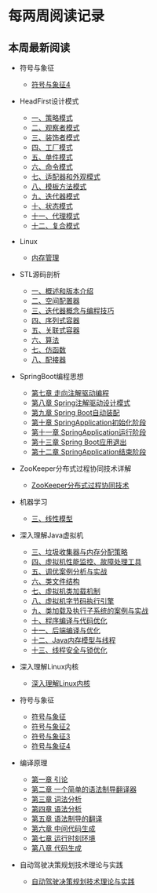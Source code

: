 # 每两周阅读记录

## 本周最新阅读

- 符号与象征
  - [符号与象征4](符号与象征/符号与象征4.md)

- HeadFirst设计模式
  - [一、策略模式](HeadFirst设计模式/一、策略模式.md)
  - [二、观察者模式](HeadFirst设计模式/二、观察者模式.md)
  - [三、装饰者模式](HeadFirst设计模式/三、装饰者模式.md)
  - [四、工厂模式](HeadFirst设计模式/四、工厂模式.md)
  - [五、单件模式](HeadFirst设计模式/五、单件模式.md)
  - [六、命令模式](HeadFirst设计模式/六、命令模式.md)
  - [七、适配器和外观模式](HeadFirst设计模式/七、适配器和外观模式.md)
  - [八、模板方法模式](HeadFirst设计模式/八、模板方法模式.md)
  - [九、迭代器模式](HeadFirst设计模式/九、迭代器模式.md)
  - [十、状态模式](HeadFirst设计模式/十、状态模式.md)
  - [十一、代理模式](HeadFirst设计模式/十一、代理模式.md)
  - [十二、复合模式](HeadFirst设计模式/十二、复合模式.md)

- Linux
  - [内存管理](Linux/内存管理.md)


- STL源码剖析
  - [一、概述和版本介绍](STL源码剖析/一、概述和版本介绍.md)
  - [二、空间配置器](STL源码剖析/二、空间配置器.md)
  - [三、迭代器概念与编程技巧](STL源码剖析/三、迭代器概念与编程技巧.md)
  - [四、序列式容器](STL源码剖析/四、序列式容器.md)
  - [五、关联式容器](STL源码剖析/五、关联式容器.md)
  - [六、算法](STL源码剖析/六、算法.md)
  - [七、仿函数](STL源码剖析/七、仿函数.md)
  - [八、配接器](STL源码剖析/八、配接器.md)

- SpringBoot编程思想
  - [第七章 走向注解驱动编程](SpringBoot编程思想/第七章走向注解驱动编程.md)
  - [第八章 Spring注解驱动设计模式](SpringBoot编程思想/第八章Spring注解驱动设计模式.md)
  - [第九章 Spring Boot自动装配](SpringBoot编程思想/第九章SpringBoot自动装配.md)
  - [第十章 SpringApplication初始化阶段](SpringBoot编程思想/第十章SpringApplication初始化阶段.md)
  - [第十一章 SpringApplication运行阶段](SpringBoot编程思想/第十一章SpringApplication运行阶段.md)
  - [第十三章 Spring Boot应用退出](SpringBoot编程思想/第十三章SpringBoot应用退出.md)
  - [第十二章 SpringApplication结束阶段](SpringBoot编程思想/第十二章SpringApplication结束阶段.md)

- ZooKeeper分布式过程协同技术详解
  - [ZooKeeper分布式过程协同技术](ZooKeeper分布式过程协同技术详解/ZooKeeper分布式过程协同技术.md)


- 机器学习
  - [三、线性模型](机器学习/三、线性模型.md)

- 深入理解Java虚拟机
  - [三、垃圾收集器与内存分配策略](深入理解Java虚拟机/三、垃圾收集器与内存分配策略.md)
  - [四、虚拟机性能监控、故障处理工具](深入理解Java虚拟机/四、虚拟机性能监控、故障处理工具.md)
  - [五、调优案例分析与实战](深入理解Java虚拟机/五、调优案例分析与实战.md)
  - [六、类文件结构](深入理解Java虚拟机/六、类文件结构.md)
  - [七、虚拟机类加载机制](深入理解Java虚拟机/七、虚拟机类加载机制.md)
  - [八、虚拟机字节码执行引擎](深入理解Java虚拟机/八、虚拟机字节码执行引擎.md)
  - [九、类加载及执行子系统的案例与实战](深入理解Java虚拟机/九、类加载及执行子系统的案例与实战.md)
  - [十、程序编译与代码优化](深入理解Java虚拟机/十、程序编译与代码优化.md)
  - [十一、后端编译与优化](深入理解Java虚拟机/十一、后端编译与优化.md)
  - [十二、Java内存模型与线程](深入理解Java虚拟机/十二、Java内存模型与线程.md)
  - [十三、线程安全与锁优化](深入理解Java虚拟机/十三、线程安全与锁优化.md)

- 深入理解Linux内核
  - [深入理解Linux内核](深入理解Linux内核/深入理解Linux内核.md)

- 符号与象征
  - [符号与象征](符号与象征/符号与象征.md)
  - [符号与象征2](符号与象征/符号与象征2.md)
  - [符号与象征3](符号与象征/符号与象征3.md)
  - [符号与象征4](符号与象征/符号与象征4.md)
  
- 编译原理
  - [第一章 引论](编译原理/第一章引论.md)
  - [第二章 一个简单的语法制导翻译器](编译原理/第二章一个简单的语法制导翻译器.md)
  - [第三章 词法分析](编译原理/第三章词法分析.md)
  - [第四章 语法分析](编译原理/第四章语法分析.md)
  - [第五章 语法制导的翻译](编译原理/第五章语法制导的翻译.md)
  - [第六章 中间代码生成](编译原理/第六章中间代码生成.md)
  - [第七章 运行时刻环境](编译原理/第七章运行时刻环境.md)
  - [第八章 代码生成](编译原理/第八章代码生成.md)

- 自动驾驶决策规划技术理论与实践
  - [自动驾驶决策规划技术理论与实践](自动驾驶决策规划技术理论与实践/自动驾驶决策规划技术理论与实践.md)



